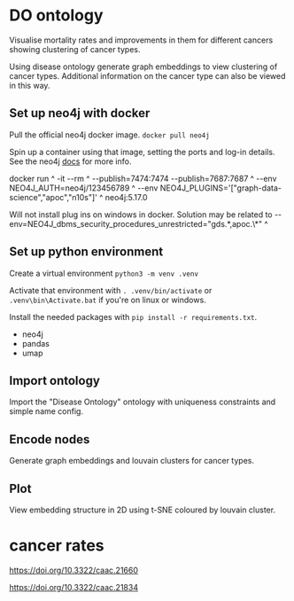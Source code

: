 # DO ontology
Visualise mortality rates and improvements in them for different
cancers showing clustering of cancer types.

Using disease ontology generate graph embeddings to view clustering of
cancer types. Additional information on the cancer type can also be
viewed in this way.

## Set up neo4j with docker 
Pull the official neo4j docker image.
`docker pull neo4j`

Spin up a container using that image, setting the ports
and log-in details. See the neo4j [docs](https://neo4j.com/docs/operations-manual/current/docker/introduction/)
for more info.

docker run ^
    -it --rm ^
    --publish=7474:7474 --publish=7687:7687 ^
    --env NEO4J_AUTH=neo4j/123456789 ^
    --env NEO4J_PLUGINS='["graph-data-science","apoc","n10s"]' ^
    neo4j:5.17.0


Will not install plug ins on windows in docker. Solution may be related to
    --env=NEO4J_dbms_security_procedures_unrestricted="gds.*,apoc.\\\*" ^


## Set up python environment
Create a virtual environment
`python3 -m venv .venv`

Activate that environment with `. .venv/bin/activate` or `.venv\bin\Activate.bat`
if you're on linux or windows.

Install the needed packages with `pip install -r requirements.txt`.

- neo4j
- pandas
- umap

## Import ontology
Import the "Disease Ontology" ontology with uniqueness constraints
and simple name config.

## Encode nodes
Generate graph embeddings and louvain clusters for cancer types.

## Plot
View embedding structure in 2D using t-SNE coloured by louvain cluster.

# cancer rates
https://doi.org/10.3322/caac.21660

https://doi.org/10.3322/caac.21834

